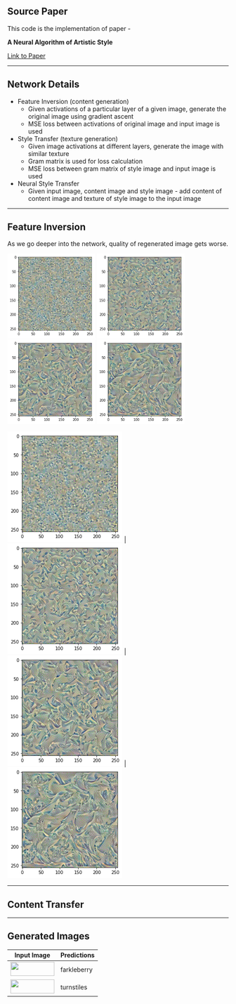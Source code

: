 ## Source Paper

This code is the implementation of paper - 

**A Neural Algorithm of Artistic Style** 

[Link to Paper](https://arxiv.org/pdf/1508.06576.pdf)


--------
## Network Details

* Feature Inversion (content generation)
  * Given activations of a particular layer of a given image, generate the original image using gradient ascent
  * MSE loss between activations of original image and input image is used
* Style Transfer (texture generation)
  * Given image activations at different layers, generate the image with similar texture
  * Gram matrix is used for loss calculation
  * MSE loss between gram matrix of style image and input image is used
* Neural Style Transfer
  * Given input image, content image and style image - add content of content image and texture of style image to the input image

---------

## Feature Inversion

As we go deeper into the network, quality of regenerated image gets worse. 

<p float="left">
  <img src="Images/results/content-1.png" width="200" />
  <img src="Images/results/content-3.png" width="200" /> 
  <img src="Images/results/content-5.png" width="200" />
  <img src="Images/results/content-7.png" width="200" />
</p>

<img src="Images/results/content-1.png"/> | <img src="Images/results/content-3.png"/> | <img src="Images/results/content-5.png"/> | <img src="Images/results/content-7.png"/>

---------
## Content Transfer


--------
## Generated Images


Input Image | Predictions
------------ | -------------
<img src="Images/frackleberry.png" width="100" height="32" /> | farkleberry
<img src="Images/turnstiles.png" width="100" height="32" /> | turnstiles




